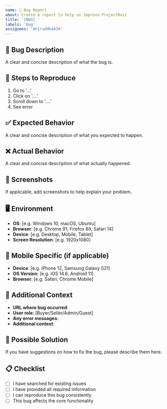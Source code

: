 ```yaml
---
name: 🐛 Bug Report
about: Create a report to help us improve ProjectBuzz
title: '[BUG] '
labels: 'bug'
assignees: 'Aniruddha434'
---
```


## 🐛 Bug Description
A clear and concise description of what the bug is.

## 🔄 Steps to Reproduce
1. Go to '...'
2. Click on '....'
3. Scroll down to '....'
4. See error

## ✅ Expected Behavior
A clear and concise description of what you expected to happen.

## ❌ Actual Behavior
A clear and concise description of what actually happened.

## 📸 Screenshots
If applicable, add screenshots to help explain your problem.

## 🖥️ Environment
- **OS**: [e.g. Windows 10, macOS, Ubuntu]
- **Browser**: [e.g. Chrome 91, Firefox 89, Safari 14]
- **Device**: [e.g. Desktop, Mobile, Tablet]
- **Screen Resolution**: [e.g. 1920x1080]

## 📱 Mobile Specific (if applicable)
- **Device**: [e.g. iPhone 12, Samsung Galaxy S21]
- **OS Version**: [e.g. iOS 14.6, Android 11]
- **Browser**: [e.g. Safari, Chrome Mobile]

## 🔗 Additional Context
- **URL where bug occurred**: 
- **User role**: [Buyer/Seller/Admin/Guest]
- **Any error messages**: 
- **Additional context**: 

## 🔧 Possible Solution
If you have suggestions on how to fix the bug, please describe them here.

## 📋 Checklist
- [ ] I have searched for existing issues
- [ ] I have provided all required information
- [ ] I can reproduce this bug consistently
- [ ] This bug affects the core functionality
